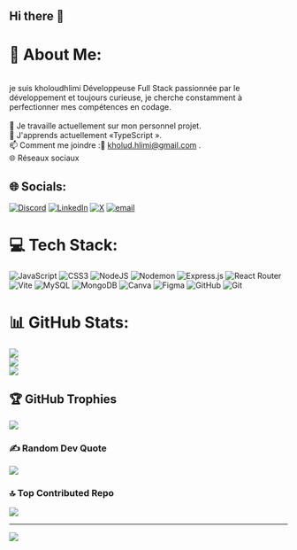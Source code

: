 ## Hi there 👋
# 💫 About Me:
<br>je suis kholoudhlimi Développeuse Full Stack passionnée par le développement et toujours curieuse, je cherche constamment à perfectionner mes compétences en codage.<br><br>🔭 Je travaille actuellement sur mon personnel projet.<br>🌱 J'apprends actuellement «TypeScript ».<br>📫 Comment me joindre :📱 kholud.hlimi@gmail.com .<br>🌐 Réseaux sociaux


## 🌐 Socials:
[![Discord](https://img.shields.io/badge/Discord-%237289DA.svg?logo=discord&logoColor=white)](https://discord.gg/https://discord.gg/SXJ48mV7) [![LinkedIn](https://img.shields.io/badge/LinkedIn-%230077B5.svg?logo=linkedin&logoColor=white)](https://linkedin.com/in/www.linkedin.com/in/kholoud-hlimi-84abb1137) [![X](https://img.shields.io/badge/X-black.svg?logo=X&logoColor=white)](https://x.com/https://x.com/kholudhlimi?s=11) [![email](https://img.shields.io/badge/Email-D14836?logo=gmail&logoColor=white)](mailto:kholud.hlimi@gmail.com) 

# 💻 Tech Stack:
![JavaScript](https://img.shields.io/badge/javascript-%23323330.svg?style=for-the-badge&logo=javascript&logoColor=%23F7DF1E) ![CSS3](https://img.shields.io/badge/css3-%231572B6.svg?style=for-the-badge&logo=css3&logoColor=white) ![NodeJS](https://img.shields.io/badge/node.js-6DA55F?style=for-the-badge&logo=node.js&logoColor=white) ![Nodemon](https://img.shields.io/badge/NODEMON-%23323330.svg?style=for-the-badge&logo=nodemon&logoColor=%BBDEAD) ![Express.js](https://img.shields.io/badge/express.js-%23404d59.svg?style=for-the-badge&logo=express&logoColor=%2361DAFB) ![React Router](https://img.shields.io/badge/React_Router-CA4245?style=for-the-badge&logo=react-router&logoColor=white) ![Vite](https://img.shields.io/badge/vite-%23646CFF.svg?style=for-the-badge&logo=vite&logoColor=white) ![MySQL](https://img.shields.io/badge/mysql-4479A1.svg?style=for-the-badge&logo=mysql&logoColor=white) ![MongoDB](https://img.shields.io/badge/MongoDB-%234ea94b.svg?style=for-the-badge&logo=mongodb&logoColor=white) ![Canva](https://img.shields.io/badge/Canva-%2300C4CC.svg?style=for-the-badge&logo=Canva&logoColor=white) ![Figma](https://img.shields.io/badge/figma-%23F24E1E.svg?style=for-the-badge&logo=figma&logoColor=white) ![GitHub](https://img.shields.io/badge/github-%23121011.svg?style=for-the-badge&logo=github&logoColor=white) ![Git](https://img.shields.io/badge/git-%23F05033.svg?style=for-the-badge&logo=git&logoColor=white)
# 📊 GitHub Stats:
![](https://github-readme-stats.vercel.app/api?username=kholoudHlimi&theme=dark&hide_border=false&include_all_commits=false&count_private=false)<br/>
![](https://github-readme-streak-stats.herokuapp.com/?user=kholoudHlimi&theme=dark&hide_border=false)<br/>
![](https://github-readme-stats.vercel.app/api/top-langs/?username=kholoudHlimi&theme=dark&hide_border=false&include_all_commits=false&count_private=false&layout=compact)

## 🏆 GitHub Trophies
![](https://github-profile-trophy.vercel.app/?username=kholoudHlimi&theme=radical&no-frame=false&no-bg=true&margin-w=4)

### ✍️ Random Dev Quote
![](https://quotes-github-readme.vercel.app/api?type=horizontal&theme=radical)

### 🔝 Top Contributed Repo
![](https://github-contributor-stats.vercel.app/api?username=kholoudHlimi&limit=5&theme=dark&combine_all_yearly_contributions=true)

---
[![](https://visitcount.itsvg.in/api?id=kholoudHlimi&icon=0&color=0)](https://visitcount.itsvg.in)

<!-- Proudly created with GPRM ( https://gprm.itsvg.in ) -->
